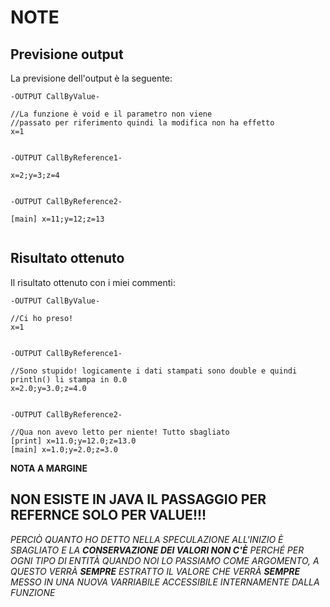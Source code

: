 # NOTE

## Previsione output

La previsione dell'output è la seguente:  


```
-OUTPUT CallByValue-

//La funzione è void e il parametro non viene
//passato per riferimento quindi la modifica non ha effetto
x=1


-OUTPUT CallByReference1-

x=2;y=3;z=4


-OUTPUT CallByReference2-

[main] x=11;y=12;z=13


```

## Risultato ottenuto

Il risultato ottenuto con i miei commenti:

```
-OUTPUT CallByValue-

//Ci ho preso!
x=1


-OUTPUT CallByReference1-

//Sono stupido! logicamente i dati stampati sono double e quindi println() li stampa in 0.0
x=2.0;y=3.0;z=4.0


-OUTPUT CallByReference2-

//Qua non avevo letto per niente! Tutto sbagliato
[print] x=11.0;y=12.0;z=13.0
[main] x=1.0;y=2.0;z=3.0

```
**NOTA A MARGINE**  
## NON ESISTE IN JAVA IL PASSAGGIO PER REFERNCE SOLO PER VALUE!!!

*PERCIÒ QUANTO HO DETTO NELLA SPECULAZIONE ALL'INIZIO È SBAGLIATO E LA **CONSERVAZIONE DEI VALORI NON C'È** PERCHÉ PER OGNI TIPO DI ENTITÀ QUANDO NOI LO PASSIAMO COME ARGOMENTO, A QUESTO VERRÀ **SEMPRE** ESTRATTO IL VALORE CHE VERRÀ **SEMPRE** MESSO IN UNA NUOVA VARRIABILE ACCESSIBILE INTERNAMENTE DALLA FUNZIONE*